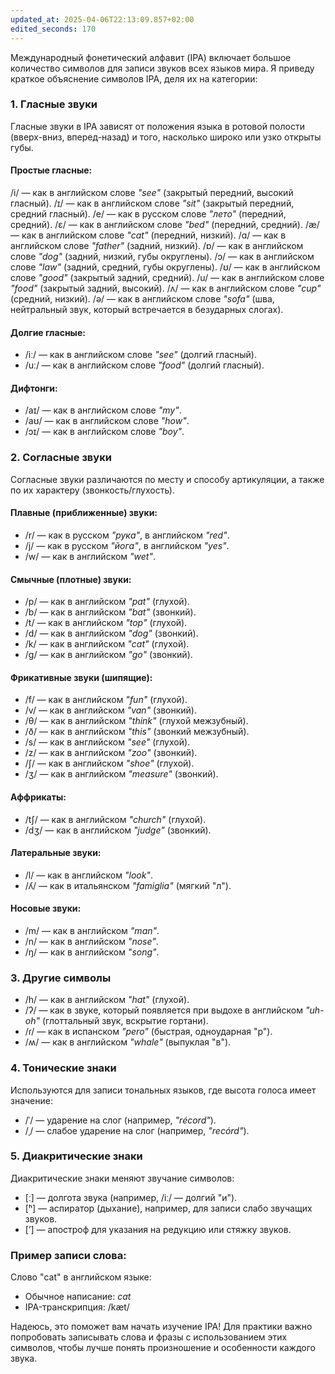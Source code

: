 ```yaml
---
updated_at: 2025-04-06T22:13:09.857+02:00
edited_seconds: 170
---
```


Международный фонетический алфавит (IPA) включает большое количество символов для записи звуков всех языков мира. Я приведу краткое объяснение символов IPA, деля их на категории:

### 1. **Гласные звуки**

Гласные звуки в IPA зависят от положения языка в ротовой полости (вверх-вниз, вперед-назад) и того, насколько широко или узко открыты губы.

#### Простые гласные:
/i/ — как в английском слове _"see"_ (закрытый передний, высокий гласный).
/ɪ/ — как в английском слове _"sit"_ (закрытый передний, средний гласный).
/e/ — как в русском слове _"лето"_ (передний, средний).
/ɛ/ — как в английском слове _"bed"_ (передний, средний).
/æ/ — как в английском слове _"cat"_ (передний, низкий).
/ɑ/ — как в английском слове _"father"_ (задний, низкий).
/ɒ/ — как в английском слове _"dog"_ (задний, низкий, губы округлены).
/ɔ/ — как в английском слове _"law"_ (задний, средний, губы округлены).
/ʊ/ — как в английском слове _"good"_ (закрытый задний, средний).
/u/ — как в английском слове _"food"_ (закрытый задний, высокий).
/ʌ/ — как в английском слове _"cup"_ (средний, низкий).
/ə/ — как в английском слове _"sofa"_ (шва, нейтральный звук, который встречается в безударных слогах).


#### Долгие гласные:
- /iː/ — как в английском слове _"see"_ (долгий гласный).
- /uː/ — как в английском слове _"food"_ (долгий гласный).

#### Дифтонги:
- /aɪ/ — как в английском слове _"my"_.
- /aʊ/ — как в английском слове _"how"_.
- /ɔɪ/ — как в английском слове _"boy"_.

### 2. **Согласные звуки**

Согласные звуки различаются по месту и способу артикуляции, а также по их характеру (звонкость/глухость).

#### Плавные (приближенные) звуки:
- /r/ — как в русском _"рука"_, в английском _"red"_.
- /j/ — как в русском _"йога"_, в английском _"yes"_.
- /w/ — как в английском _"wet"_.


#### Смычные (плотные) звуки:
- /p/ — как в английском _"pat"_ (глухой).
- /b/ — как в английском _"bat"_ (звонкий).
- /t/ — как в английском _"top"_ (глухой).
- /d/ — как в английском _"dog"_ (звонкий).
- /k/ — как в английском _"cat"_ (глухой).
- /g/ — как в английском _"go"_ (звонкий).

#### Фрикативные звуки (шипящие):
- /f/ — как в английском _"fun"_ (глухой).
- /v/ — как в английском _"van"_ (звонкий).
- /θ/ — как в английском _"think"_ (глухой межзубный).
- /ð/ — как в английском _"this"_ (звонкий межзубный).
- /s/ — как в английском _"see"_ (глухой).
- /z/ — как в английском _"zoo"_ (звонкий).
- /ʃ/ — как в английском _"shoe"_ (глухой).
- /ʒ/ — как в английском _"measure"_ (звонкий).


#### Аффрикаты:
- /tʃ/ — как в английском _"church"_ (глухой).
- /dʒ/ — как в английском _"judge"_ (звонкий).


#### Латеральные звуки:
- /l/ — как в английском _"look"_.
- /ʎ/ — как в итальянском _"famiglia"_ (мягкий "л").


#### Носовые звуки:
- /m/ — как в английском _"man"_.
- /n/ — как в английском _"nose"_.
- /ŋ/ — как в английском _"song"_.


### 3. **Другие символы**

- /h/ — как в английском _"hat"_ (глухой).
- /ʔ/ — как в звуке, который появляется при выдохе в английском _"uh-oh"_ (глоттальный звук, вскрытие гортани).
- /ɾ/ — как в испанском _"pero"_ (быстрая, одноударная "р").
- /ʍ/ — как в английском _"whale"_ (выпуклая "в").

### 4. **Тонические знаки**

Используются для записи тональных языков, где высота голоса имеет значение:
- /ˈ/ — ударение на слог (например, _"récord"_).
- /ˌ/ — слабое ударение на слог (например, _"recórd"_).


### 5. **Диакритические знаки**

Диакритические знаки меняют звучание символов:
- [ː] — долгота звука (например, /iː/ — долгий "и").
- [ʰ] — аспиратор (дыхание), например, для записи слабо звучащих звуков.
- [ʼ] — апостроф для указания на редукцию или стяжку звуков.


### Пример записи слова:

Слово "cat" в английском языке:
- Обычное написание: _cat_
- IPA-транскрипция: /kæt/


Надеюсь, это поможет вам начать изучение IPA! Для практики важно попробовать записывать слова и фразы с использованием этих символов, чтобы лучше понять произношение и особенности каждого звука.